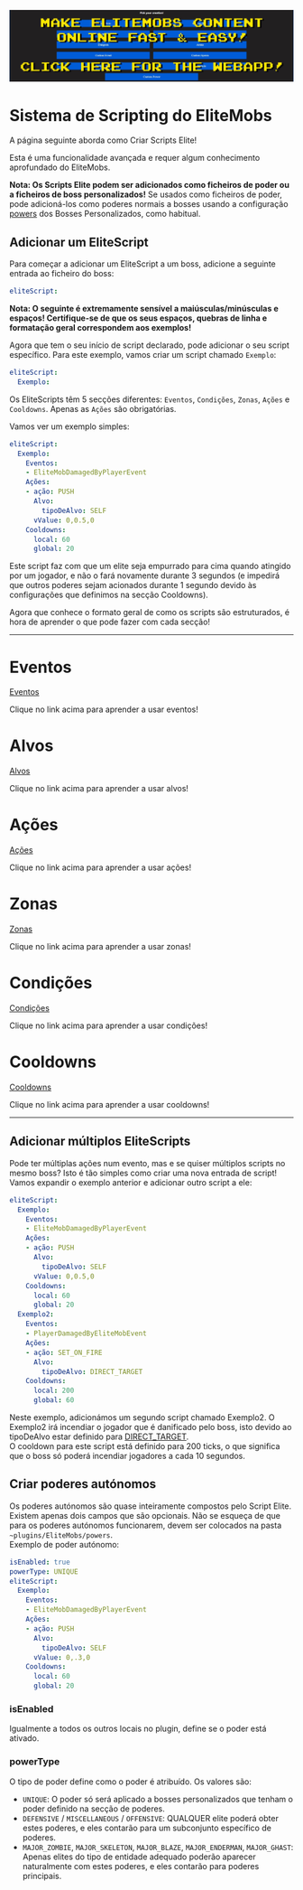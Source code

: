 [![webapp_banner.jpg](../../../img/wiki/webapp_banner.jpg)](https://magmaguy.com/webapp/webapp.html)

# Sistema de Scripting do EliteMobs

A página seguinte aborda como Criar Scripts Elite!

Esta é uma funcionalidade avançada e requer algum conhecimento aprofundado do EliteMobs.

**Nota: Os Scripts Elite podem ser adicionados como ficheiros de poder ou a ficheiros de boss personalizados!** Se usados como ficheiros de poder, pode adicioná-los como poderes normais a bosses usando a configuração [powers]($language$/elitemobs/creating_bosses.md&section=powers) dos Bosses Personalizados, como habitual.

## Adicionar um EliteScript

Para começar a adicionar um EliteScript a um boss, adicione a seguinte entrada ao ficheiro do boss:

```yml
eliteScript:
```

**Nota: O seguinte é extremamente sensível a maiúsculas/minúsculas e espaços! Certifique-se de que os seus espaços, quebras de linha e formatação geral correspondem aos exemplos!**

Agora que tem o seu início de script declarado, pode adicionar o seu script específico. Para este exemplo, vamos criar um script chamado `Exemplo`:

```yml
eliteScript:
  Exemplo:
```

Os EliteScripts têm 5 secções diferentes: `Eventos`, `Condições`, `Zonas`, `Ações` e `Cooldowns`. Apenas as `Ações` são obrigatórias.

Vamos ver um exemplo simples:

```yml
eliteScript:
  Exemplo:
    Eventos:
    - EliteMobDamagedByPlayerEvent
    Ações:
    - ação: PUSH
      Alvo:
        tipoDeAlvo: SELF
      vValue: 0,0.5,0
    Cooldowns:
      local: 60
      global: 20
```

Este script faz com que um elite seja empurrado para cima quando atingido por um jogador, e não o fará novamente durante 3 segundos (e impedirá que outros poderes sejam acionados durante 1 segundo devido às configurações que definimos na secção Cooldowns).

Agora que conhece o formato geral de como os scripts são estruturados, é hora de aprender o que pode fazer com cada secção!

----

# Eventos

[Eventos]($language$/elitemobs/elitescript_events.md)

Clique no link acima para aprender a usar eventos!

# Alvos

[Alvos]($language$/elitemobs/elitescript_targets.md)

Clique no link acima para aprender a usar alvos!

# Ações

[Ações]($language$/elitemobs/elitescript_actions.md)

Clique no link acima para aprender a usar ações!

# Zonas

[Zonas]($language$/elitemobs/elitescript_zones.md)

Clique no link acima para aprender a usar zonas!

# Condições

[Condições]($language$/elitemobs/elitescript_conditions.md)

Clique no link acima para aprender a usar condições!

# Cooldowns

[Cooldowns]($language$/elitemobs/elitescript_cooldowns.md)

Clique no link acima para aprender a usar cooldowns!

----

## Adicionar múltiplos EliteScripts

Pode ter múltiplas ações num evento, mas e se quiser múltiplos scripts no mesmo boss? Isto é tão simples como criar uma nova entrada de script! Vamos expandir o exemplo anterior e adicionar outro script a ele:

```yml
eliteScript:
  Exemplo:
    Eventos:
    - EliteMobDamagedByPlayerEvent
    Ações:
    - ação: PUSH
      Alvo:
        tipoDeAlvo: SELF
      vValue: 0,0.5,0
    Cooldowns:
      local: 60
      global: 20
  Exemplo2:
    Eventos:
    - PlayerDamagedByEliteMobEvent
    Ações:
    - ação: SET_ON_FIRE
      Alvo:
        tipoDeAlvo: DIRECT_TARGET
    Cooldowns:
      local: 200
      global: 60
```
Neste exemplo, adicionámos um segundo script chamado Exemplo2. O Exemplo2 irá incendiar o jogador que é danificado pelo boss, isto devido ao tipoDeAlvo estar definido para [DIRECT_TARGET]($language$/elitemobs/elitescript_targets.md&section=target-types). </br>O cooldown para este script está definido para 200 ticks, o que significa que o boss só poderá incendiar jogadores a cada 10 segundos.

## Criar poderes autónomos

Os poderes autónomos são quase inteiramente compostos pelo Script Elite. Existem apenas dois campos que são opcionais. Não se esqueça de que para os poderes autónomos funcionarem, devem ser colocados na pasta `~plugins/EliteMobs/powers`. </br>Exemplo de poder autónomo:

```yml
isEnabled: true
powerType: UNIQUE
eliteScript:
  Exemplo:
    Eventos:
    - EliteMobDamagedByPlayerEvent
    Ações:
    - ação: PUSH
      Alvo:
        tipoDeAlvo: SELF
      vValue: 0,.3,0
    Cooldowns:
      local: 60
      global: 20
```

### isEnabled

Igualmente a todos os outros locais no plugin, define se o poder está ativado.

### powerType

O tipo de poder define como o poder é atribuído. Os valores são:

- `UNIQUE`: O poder só será aplicado a bosses personalizados que tenham o poder definido na secção de poderes.
- `DEFENSIVE` / `MISCELLANEOUS` / `OFFENSIVE`: QUALQUER elite poderá obter estes poderes, e eles contarão para um subconjunto específico de poderes.
- `MAJOR_ZOMBIE`, `MAJOR_SKELETON`, `MAJOR_BLAZE`, `MAJOR_ENDERMAN`, `MAJOR_GHAST`: Apenas elites do tipo de entidade adequado poderão aparecer naturalmente com estes poderes, e eles contarão para poderes principais.

